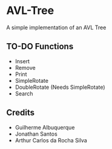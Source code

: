 # AVL-Tree

A simple implementation of an AVL Tree

## TO-DO Functions

- Insert
- Remove
- Print
- SimpleRotate
- DoubleRotate (Needs SimpleRotate)
- Search

## Credits

- Guilherme Albuquerque
- Jonathan Santos
- Arthur Carlos da Rocha Silva